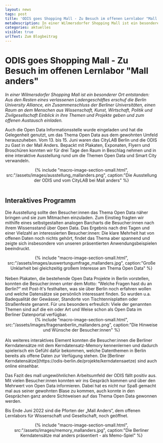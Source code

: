 ```yaml
---
layout: news
tags: post
title: 'ODIS goes Shopping Mall - Zu Besuch im offenen Lernlabor "Mall anders"'
metaDescription: In einer Wilmersdorfer Shopping Mall ist ein besonderer Ort entstanden. Aus den Resten eines verlassenen Ladengeschäftes entstand ein Raum an dem Menschen aus Wissenschaft und Gesellschaft Einblick in ihre Themen und Projekte geben und zum offenen Austausch einladen. Auch die Open Data Informationsstelle wurde eingeladen und hat die Gelegenheit genutzt, um das Thema Open Data aus dem gewohnten Umfeld herauszuheben. 
categories: aktuelles
visible: true
urlText: Zum Blogbeitrag
---
```

# ODIS goes Shopping Mall - Zu Besuch im offenen Lernlabor "Mall anders"
*In einer Wilmersdorfer Shopping Mall ist ein besonderer Ort entstanden: Aus den Resten eines verlassenen Ladengeschäftes erschuf die Berlin University Alliance, ein Zusammenschluss der Berliner Universitäten, einen Raum an dem Menschen aus Wissenschaft, Kunst, Wirtschaft, Politik und Zivilgesellschaft Einblick in ihre Themen und Projekte geben und zum offenen Austausch einladen.* 

Auch die Open Data Informationsstelle wurde eingeladen und hat die Gelegenheit genutzt, um das Thema Open Data aus dem gewohnten Umfeld herauszuheben. 
Vom 13. bis 15. Juni waren das CityLAB Berlin und die ODIS zu Gast in der Mall Anders. Bepackt mit Plakaten, Exponaten, Flyern und Broschüren konnten wir für drei Tage den Raum in Beschlag nehmen und in eine interaktive Ausstellung rund um die Themen Open Data und Smart City verwandeln. 
<center>
{% include "macro-image-section-small.html", src:"/assets/images/ausstellung_mallanders.png", caption:"Die Ausstellung der ODIS und vom CityLAB bei Mall anders" %}
</center>
<br>

## Interaktives Programm 
Die Ausstellung sollte den Besucher:innen das Thema Open Data näher bringen und sie zum Mitmachen einzuladen. Zum Einstieg fragten wir mithilfe eines selbstgestalten analogen Barcharts die Besucher:innen nach ihrem Wissensstand über Open Data. Das Ergebnis nach drei Tagen und einer Vielzahl an interessierten Besucher:innen: Die klare Mehrheit hat von offenen Daten noch nichts gehört, findet das Thema aber spannend und zeigte sich insbesondere von unseren präsentierten Anwendungsbeispielen beeindruckt. 

<center>
{% include "macro-image-section-small.html", src:"/assets/images/auswertungumfrage_mallanders.jpg", caption:"Große Unklarheit bei gleichzeitig großem Interesse am Thema Open Data" %}
</center>
<br>
Neben Plakaten, die bestehende Open Data Projekte in Berlin vorstellen, konnten die Besucher:innen unter dem Motto: “Welche Fragen hast du an Berlin?“ mit Post-It's festhalten, was sie über Berlin noch erfahren wollen und welche Datensätze sie persönlich interessant finden. So wurden u.a. Badequalität der Gewässer, Standorte von Tischtennisplatten oder Straßenfeste genannt. Für uns besonders erfreulich: Viele der genannten Themen sind auf die ein oder Art und Weise schon als Open Data im Berliner Datenportal verfügbar. 

<center>
{% include "macro-image-section-small.html", src:"/assets/images/fragenanberlin_mallanders.png", caption:"Die Hinweise und Wünsche der Besucher:innen" %}
</center>
<br>
Als weiteres interaktives Element konnten die Besucher:innen die Berliner Kerndatensätze mit dem Kerndatensatz-Memory kennenlernen und dadurch spielerisch ein Gefühl dafür bekommen, welche Datenthemen in Berlin bereits als offene Daten zur Verfügung stehen. Die [Berliner Kerndatensätze](https://odis-berlin.de/projekte/kerndatensaetze) sind auch online einsehbar.

Das Fazit des mall ungewöhnlichen Arbeitsumfeld der ODIS fällt positiv aus. Mit vielen Besucher:innen konnten wir ins Gespräch kommen und über den Mehrwert von Open Data informieren. Dabei hat es nicht nur Spaß gemacht mal aus seiner gewohnten Blase zu kommen, auch konnte in den Gesprächen ganz andere Sichtweisen auf das Thema Open Data gewonnen werden.  
 
Bis Ende Juni 2022 sind die Pforten der „Mall Anders“, dem offenen Lernlabors für Wissenschaft und Gesellschaft, noch geöffnet. 

<center>
{% include "macro-image-section-small.html", src:"/assets/images/memory_mallanders.jpg", caption:"Die Berliner Kerndatensätze mal anders präsentiert - als Memo-Spiel" %}
</center>
<br>


